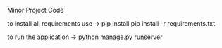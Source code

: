 Minor Project Code

to install all requirements use
-> pip install pip install -r requirements.txt

to run the application
-> python manage.py runserver 
